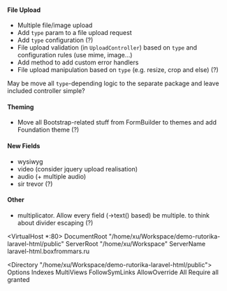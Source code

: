 #### File Upload
 - Multiple file/image upload
 - Add `type` param to a file upload request
 - Add `type` configuration (?)
 - File upload validation (in `UploadController`) based on `type` and configuration rules (use mime, image...)
 - Add method to add custom error handlers
 - File upload manipulation based on `type` (e.g. resize, crop and else) (?)

May be move all `type`-depending logic to the separate package and leave included controller simple?

#### Theming
 - Move all Bootstrap-related stuff from FormBuilder to themes and add Foundation theme (?)

#### New Fields
 - wysiwyg
 - video (consider jquery upload realisation)
 - audio (+ multiple audio)
 - sir trevor (?)

#### Other
 - multiplicator. Allow every field (->text() based) be multiple. to think about divider escaping (?)



 <VirtualHost *:80>
   DocumentRoot "/home/xu/Workspace/demo-rutorika-laravel-html/public"
   ServerRoot "/home/xu/Workspace"
   ServerName laravel-html.boxfrommars.ru

   <Directory "/home/xu/Workspace/demo-rutorika-laravel-html/public">
       Options Indexes MultiViews FollowSymLinks
       AllowOverride All
       Require all granted
   </Directory>
</VirtualHost>
